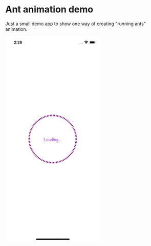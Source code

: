 #  Ant animation demo

Just a small demo app to show one way of creating "running ants" animation.

![demo](./demo.gif)
